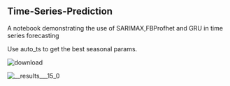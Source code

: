 
## Time-Series-Prediction

A notebook demonstrating the use of SARIMAX,FBProfhet and GRU in time series forecasting

Use auto_ts to get the best seasonal params.

![download](https://user-images.githubusercontent.com/43717493/88514519-e1364480-d007-11ea-9e82-bef7d6359f99.png)


![__results___15_0](https://user-images.githubusercontent.com/43717493/88655254-216ef300-d0ec-11ea-8861-160a4c23fa88.png)

